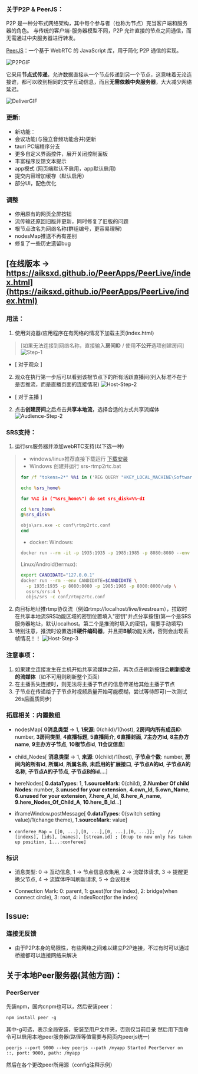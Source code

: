 ### **关于P2P & PeerJS**：
P2P 是一种分布式网络架构，其中每个参与者（也称为节点）充当客户端和服务器的角色。
与传统的客户端-服务器模型不同，P2P 允许直接的节点之间通信，而无需通过中央服务器进行转发。

[PeerJS](https://peerjs.com/)：一个基于 WebRTC 的 JavaScript 库，用于简化 P2P 通信的实现。

![P2PGIF](https://github.com/aiksxd/material/blob/main/img/P2PGIF.gif)

它采用**节点式传递**，允许数据直接从一个节点传递到另一个节点，这意味着无论连接谁，都可以收到相同的文字互动信息，而且**无需依赖中央服务器**，大大减少网络延迟。

 ![DeliverGIF](https://github.com/aiksxd/material/blob/main/img/DeliverGIF.gif)

### 更新:
+ 新功能：
+ 会议功能(与独立音频功能合并)更新
+ tauri PC端程序分支
+ 更多自定义界面控件，展开关闭控制面板
+ 丰富程序反馈文本提示
+ app模式 (网页端默认不启用，app默认启用)
+ 提交内容增加缓存（默认启用）
+ 部分UI，配色优化

### 调整
+ 停用原有的网页全屏按钮
+ 流传输还原回旧版并更新，同时修复了旧版的问题
+ 根节点改名为网络名称(群组编号，更容易理解)
+ nodesMap推送不再有差别
+ 修复了一些历史遗留bug

## [在线版本 -> https://aiksxd.github.io/PeerApps/PeerLive/index.html](https://aiksxd.github.io/PeerApps/PeerLive/index.html)
### 用法：
1. 使用浏览器/应用程序在有网络的情况下加载主页(index.html)
> [如果无法连接到网络名称，直接输入**房间ID** / 使用**不公开**选项创建房间]
![Step-1](https://github.com/aiksxd/material/blob/main/img/Live-Step-1.png)

+ [ 对于观众 ]
2. 观众在执行第一步后可以看到该根节点下的所有活跃直播间(列入标准不在于是否推流，而是直播页面的连接情况)
![Host-Step-2](https://github.com/aiksxd/material/blob/main/img/Host-Step-2.png)

+ [ 对于主播 ]
2. 点击**创建房间**之后点击**共享本地流**，选择合适的方式共享流媒体
![Audience-Step-2](https://github.com/aiksxd/material/blob/main/img/Audience-Step-2.png)

### **SRS支持**：
1. 运行srs服务器并添加webRTC支持(以下选一种)
> + windows/linux推荐直接下载运行
> [下载安装](https://github.com/ossrs/srs/releases)
> + Windows 创建并运行 srs-rtmp2rtc.bat
> ```bat
> for /f "tokens=2*" %%i in ('REG QUERY "HKEY_LOCAL_MACHINE\Software\Microsoft\Windows\CurrentVersion\App Paths\srs\ins_dir"') do set srs_home=%%j
> 
> echo %srs_home%
> 
> for %%I in ("%srs_home%") do set srs_disk=%%~dI
> 
> cd %srs_home%
> @%srs_disk%
> 
> objs\srs.exe -c conf\rtmp2rtc.conf
> cmd
> ```
> + docker:
> Windows: 
> ```bat
> docker run --rm -it -p 1935:1935 -p 1985:1985 -p 8080:8080 --env CANDIDATE=127.0.0.1 -p 8000:8000/udp registry.cn-hangzhou.aliyuncs.com/ossrs/srs:5 ./objs/srs -c conf/rtmp2rtc.conf`
> ```
> Linux/Android(termux):
> ```sh
> export CANDIDATE="127.0.0.1"
> docker run --rm --env CANDIDATE=$CANDIDATE \
>   -p 1935:1935 -p 8080:8080 -p 1985:1985 -p 8000:8000/udp \
>   ossrs/srs:4 \
>   objs/srs -c conf/rtmp2rtc.conf
> ```

2. 向目标地址推rtmp协议流（例如rtmp://localhost/live/livestream），拉取时在共享本地流SRS功能区域的密钥位置填入"密钥"并点分享按钮(第一个是SRS服务器地址，默认localhost。第二个是推流时填入的密钥，需要手动填写)
3. 特别注意，推流时设置选择**硬件编码器**，并且把**B帧**功能关闭，否则会出现丢帧情况！！
![Host-Step-3](https://github.com/aiksxd/material/blob/main/img/Host-Step-3-zh.png)

### **注意事项**：
1. 如果建立连接发生在主机开始共享流媒体之前，再次点击刷新按钮会**刷新接收的流媒体**（如不可用则刷新整个页面）
2. 在主播丢失连接时，则无法将主播子节点的信息传递给其他主播子节点
3. 子节点在传递给子子节点时视频质量开始可能模糊，尝试等待即可(一次测试26s后画质同步)


### 拓展相关：内置数组
+ nodesMap[ **0消息类型** -> 1, **1来源**: 0(child)/1(host), **2房间内所有成员ID**: number, **3房间类型**, **4直播标题**, **5直播简介**, **6直播封面**, **7主办方id**, **8主办方name**, **9主办方子节点**, **10根节点id**, **11会议信息**]

+ child_Nodes[ **消息类型** -> 1, **来源**: 0(child)/1(host), **子节点个数**: number, **房间内的所有id**, **所属id**, **所属名称**, **未启用的扩展接口**, **子节点A的id**, **子节点A的名称**, **子节点A的子节点**, **子节点B的id**....]

+ hereNodes[ **0.dataTypes**: 1, **1.sourceMark**: 0(child), **2.Number Of child Nodes**: number, **3.unused for your extension**, **4.own_Id**, **5.own_Name**, **6.unused for your extension**, **7.here_A_Id**, **8.here_A_name**, **9.here_Nodes_Of_Child_A**, **10.here_B_Id**...]

+ iframeWindow.postMessage[ **0.dataTypes**: 0(switch setting value)/1(change theme), **1.sourceMark**: value]

+ `conferee_Map = [[0, ...],[0, ...],[0, ...],[0, ...]];     // [indexs], [ids], [names], [stream.id] ; [0:up to now only has taken up position, 1...:conferee]`

### 标识
+ 消息类型: 0 -> 互动信息, 1 -> 节点信息收集用, 2 -> 流媒体请求, 3 -> 提醒更换父节点, 4 -> 流媒体呼叫刷新请求, 5 -> 会议相关

+ Connection Mark: 0: parent, 1: guest(for the index), 2: bridge(when connect circle), 3: root, 4: indexRoot(for the index)

## Issue: 
### 连接无反馈
+ 由于P2P本身的局限性，有些网络之间难以建立P2P连接，不过有时可以通过桥接都可以连接网络来解决

## **关于本地Peer服务器(其他方面)**：
### PeerServer
先装npm，国内cnpm也可以，然后安装peer：
```
npm install peer -g
```
其中-g可选，表示全局安装，安装至用户文件夹，否则仅当前目录
然后用下面命令可以启用本地peer服务器(路径等值需要与网页内peerjs统一)
```
peerjs --port 9000 --key peerjs --path /myapp Started PeerServer on ::, port: 9000, path: /myapp
```
然后在各个更改peer所用源（config注释示例）